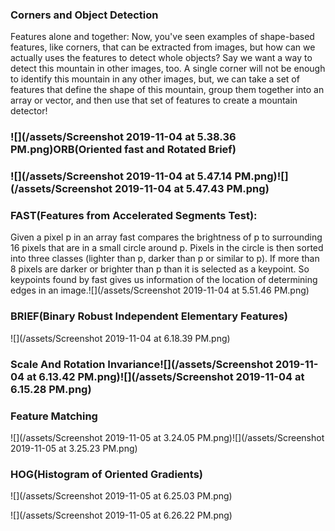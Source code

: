 ### Corners and Object Detection

Features alone and together: Now, you've seen examples of shape-based features, like corners, that can be extracted from images, but how can we actually uses the features to detect whole objects? Say we want a way to detect this mountain in other images, too. A single corner will not be enough to identify this mountain in any other images, but, we can take a set of features that define the shape of this mountain, group them together into an array or vector, and then use that set of features to create a mountain detector!

### ![](/assets/Screenshot 2019-11-04 at 5.38.36 PM.png)**ORB\(Oriented fast and Rotated Brief\)**

### ![](/assets/Screenshot 2019-11-04 at 5.47.14 PM.png)![](/assets/Screenshot 2019-11-04 at 5.47.43 PM.png)

### FAST\(**Features from Accelerated Segments Test\):**

Given a pixel p in an array fast compares the brightness of p to surrounding 16 pixels that are in a small circle around p. Pixels in the circle is then sorted into three classes \(lighter than p, darker than p or similar to p\). If more than 8 pixels are darker or brighter than p than it is selected as a keypoint. So keypoints found by fast gives us information of the location of determining edges in an image.![](/assets/Screenshot 2019-11-04 at 5.51.46 PM.png)

### BRIEF\(Binary Robust Independent Elementary Features\)

![](/assets/Screenshot 2019-11-04 at 6.18.39 PM.png)

### Scale And Rotation Invariance![](/assets/Screenshot 2019-11-04 at 6.13.42 PM.png)![](/assets/Screenshot 2019-11-04 at 6.15.28 PM.png)

### Feature Matching

![](/assets/Screenshot 2019-11-05 at 3.24.05 PM.png)![](/assets/Screenshot 2019-11-05 at 3.25.23 PM.png)

### HOG\(Histogram of Oriented Gradients\)

![](/assets/Screenshot 2019-11-05 at 6.25.03 PM.png)

![](/assets/Screenshot 2019-11-05 at 6.26.22 PM.png)

